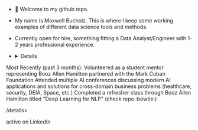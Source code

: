 - 👋 Welcome to my github repo.

- My name is Maxwell Bucholz. This is where I keep some working examples of different data science tools and methods.

- Currently open for hire, something fitting a Data Analyst/Engineer with 1-2 years professional experience.
- <details 
- 1-2 years professional experience + Bachelors
- Looking for a Hybrid position, great with Python

- As a Data Engineer at Booz Allen Hamilton (Sep 2022 - Present):
  -   Python, SQL, Databricks, Jupyter, Google Colab, Tableau
  -   APIs, Requests/Yapki, Pandas, Numpy, pickle, regex
  -   Monte Carlo and other statistical methods, vectorization of existing code
  -   Database stand-up, augmentation to existing data portfolio, automation for data ingest/output
- As an Intern at StreetShares (May - August 2019):
  -   Python, R, Tableau, Tableau Prep, Microsoft Suite
  -   Data Aggregation from seperate on-site servers through tableau prep to Tableau
  -   Presented final products to sales team and CFO

 Most Recently (past 3 months):
 Volunteered as a student mentor representing Booz Allen Hamilton partnered with the Mark Cuban Foundation
 Attended multiple AI conferences discussing modern AI applications and solutions for cross-domain business problems (healthcare, security, DEIA, Space, etc.)
 Completed a refresher class through Booz Allen Hamilton titled "Deep Learning for NLP" (check repo :bowtie:)

 /details>

active on LinkedIn

<!---
maxwellabgit/maxwellabgit is a ✨ special ✨ repository because its `README.md` (this file) appears on your GitHub profile.
You can click the Preview link to take a look at your changes.
--->
